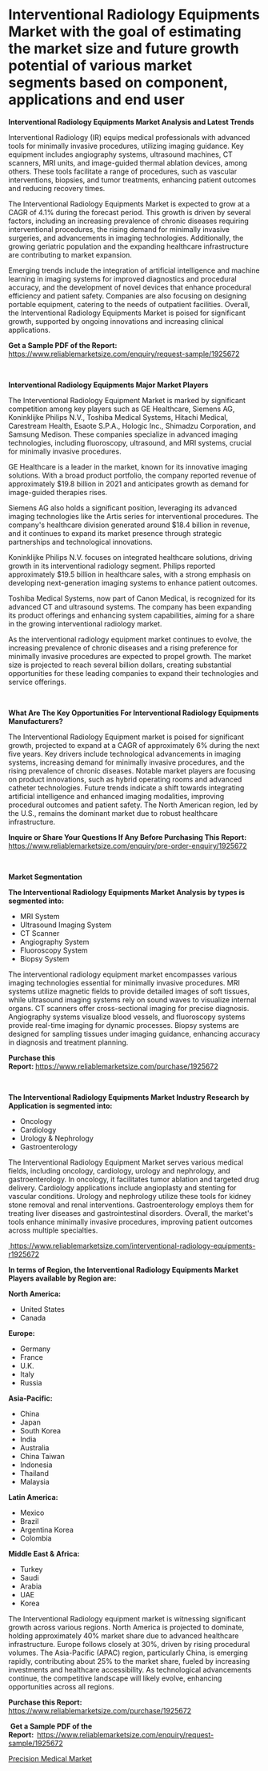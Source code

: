 <p><h1>Interventional Radiology Equipments Market with the goal of estimating the market size and future growth potential of various market segments based on component, applications and end user</h1></p><p><strong>Interventional Radiology Equipments Market Analysis and Latest Trends</strong></p>
<p><p>Interventional Radiology (IR) equips medical professionals with advanced tools for minimally invasive procedures, utilizing imaging guidance. Key equipment includes angiography systems, ultrasound machines, CT scanners, MRI units, and image-guided thermal ablation devices, among others. These tools facilitate a range of procedures, such as vascular interventions, biopsies, and tumor treatments, enhancing patient outcomes and reducing recovery times.</p><p>The Interventional Radiology Equipments Market is expected to grow at a CAGR of 4.1% during the forecast period. This growth is driven by several factors, including an increasing prevalence of chronic diseases requiring interventional procedures, the rising demand for minimally invasive surgeries, and advancements in imaging technologies. Additionally, the growing geriatric population and the expanding healthcare infrastructure are contributing to market expansion. </p><p>Emerging trends include the integration of artificial intelligence and machine learning in imaging systems for improved diagnostics and procedural accuracy, and the development of novel devices that enhance procedural efficiency and patient safety. Companies are also focusing on designing portable equipment, catering to the needs of outpatient facilities. Overall, the Interventional Radiology Equipments Market is poised for significant growth, supported by ongoing innovations and increasing clinical applications.</p></p>
<p><strong>Get a Sample PDF of the Report:&nbsp;</strong> <a href="https://www.reliablemarketsize.com/enquiry/request-sample/1925672?utm_campaign=2271&utm_medium=2&utm_source=Github&utm_content=ia&utm_term=28032025&utm_id=interventional-radiology-equipments">https://www.reliablemarketsize.com/enquiry/request-sample/1925672</a></p>
<p>&nbsp;</p>
<p><strong>Interventional Radiology Equipments Major Market Players</strong></p>
<p><p>The Interventional Radiology Equipment Market is marked by significant competition among key players such as GE Healthcare, Siemens AG, Koninklijke Philips N.V., Toshiba Medical Systems, Hitachi Medical, Carestream Health, Esaote S.P.A., Hologic Inc., Shimadzu Corporation, and Samsung Medison. These companies specialize in advanced imaging technologies, including fluoroscopy, ultrasound, and MRI systems, crucial for minimally invasive procedures.</p><p>GE Healthcare is a leader in the market, known for its innovative imaging solutions. With a broad product portfolio, the company reported revenue of approximately $19.8 billion in 2021 and anticipates growth as demand for image-guided therapies rises.</p><p>Siemens AG also holds a significant position, leveraging its advanced imaging technologies like the Artis series for interventional procedures. The company's healthcare division generated around $18.4 billion in revenue, and it continues to expand its market presence through strategic partnerships and technological innovations.</p><p>Koninklijke Philips N.V. focuses on integrated healthcare solutions, driving growth in its interventional radiology segment. Philips reported approximately $19.5 billion in healthcare sales, with a strong emphasis on developing next-generation imaging systems to enhance patient outcomes.</p><p>Toshiba Medical Systems, now part of Canon Medical, is recognized for its advanced CT and ultrasound systems. The company has been expanding its product offerings and enhancing system capabilities, aiming for a share in the growing interventional radiology market.</p><p>As the interventional radiology equipment market continues to evolve, the increasing prevalence of chronic diseases and a rising preference for minimally invasive procedures are expected to propel growth. The market size is projected to reach several billion dollars, creating substantial opportunities for these leading companies to expand their technologies and service offerings.</p></p>
<p>&nbsp;</p>
<p><strong>What Are The Key Opportunities For Interventional Radiology Equipments Manufacturers?</strong></p>
<p><p>The Interventional Radiology Equipment market is poised for significant growth, projected to expand at a CAGR of approximately 6% during the next five years. Key drivers include technological advancements in imaging systems, increasing demand for minimally invasive procedures, and the rising prevalence of chronic diseases. Notable market players are focusing on product innovations, such as hybrid operating rooms and advanced catheter technologies. Future trends indicate a shift towards integrating artificial intelligence and enhanced imaging modalities, improving procedural outcomes and patient safety. The North American region, led by the U.S., remains the dominant market due to robust healthcare infrastructure.</p></p>
<p><strong>Inquire or Share Your Questions If Any Before Purchasing This Report:</strong> <a href="https://www.reliablemarketsize.com/enquiry/pre-order-enquiry/1925672?utm_campaign=2271&utm_medium=2&utm_source=Github&utm_content=ia&utm_term=28032025&utm_id=interventional-radiology-equipments">https://www.reliablemarketsize.com/enquiry/pre-order-enquiry/1925672</a></p>
<p>&nbsp;</p>
<p><strong>Market Segmentation</strong></p>
<p><strong>The Interventional Radiology Equipments Market Analysis by types is segmented into:</strong></p>
<p><ul><li>MRI System</li><li>Ultrasound Imaging System</li><li>CT Scanner</li><li>Angiography System</li><li>Fluoroscopy System</li><li>Biopsy System</li></ul></p>
<p><p>The interventional radiology equipment market encompasses various imaging technologies essential for minimally invasive procedures. MRI systems utilize magnetic fields to provide detailed images of soft tissues, while ultrasound imaging systems rely on sound waves to visualize internal organs. CT scanners offer cross-sectional imaging for precise diagnosis. Angiography systems visualize blood vessels, and fluoroscopy systems provide real-time imaging for dynamic processes. Biopsy systems are designed for sampling tissues under imaging guidance, enhancing accuracy in diagnosis and treatment planning.</p></p>
<p><strong>Purchase this Report:&nbsp;</strong><a href="https://www.reliablemarketsize.com/purchase/1925672?utm_campaign=2271&utm_medium=2&utm_source=Github&utm_content=ia&utm_term=28032025&utm_id=interventional-radiology-equipments">https://www.reliablemarketsize.com/purchase/1925672</a></p>
<p>&nbsp;</p>
<p><strong>The Interventional Radiology Equipments Market Industry Research by Application is segmented into:</strong></p>
<p><ul><li>Oncology</li><li>Cardiology</li><li>Urology & Nephrology</li><li>Gastroenterology</li></ul></p>
<p><p>The Interventional Radiology Equipment Market serves various medical fields, including oncology, cardiology, urology and nephrology, and gastroenterology. In oncology, it facilitates tumor ablation and targeted drug delivery. Cardiology applications include angioplasty and stenting for vascular conditions. Urology and nephrology utilize these tools for kidney stone removal and renal interventions. Gastroenterology employs them for treating liver diseases and gastrointestinal disorders. Overall, the market's tools enhance minimally invasive procedures, improving patient outcomes across multiple specialties.</p></p>
<p><a href="https://www.reliablemarketsize.com/interventional-radiology-equipments-r1925672?utm_campaign=2271&utm_medium=2&utm_source=Github&utm_content=ia&utm_term=28032025&utm_id=interventional-radiology-equipments">&nbsp;https://www.reliablemarketsize.com/interventional-radiology-equipments-r1925672</a></p>
<p><strong>In terms of Region, the Interventional Radiology Equipments Market Players available by Region are:</strong></p>
<p>
    <p> <strong> North America: </strong>
        <ul>
            <li>United States</li>
            <li>Canada</li>
        </ul>
        </p> 
    <p> <strong> Europe: </strong>
        <ul>
            <li>Germany</li>
            <li>France</li>
            <li>U.K.</li>
            <li>Italy</li>
            <li>Russia</li>
        </ul>
        </p> 
    <p> <strong> Asia-Pacific: </strong>
        <ul>
            <li>China</li>
            <li>Japan</li>
            <li>South Korea</li>
            <li>India</li>
            <li>Australia</li>
            <li>China Taiwan</li>
            <li>Indonesia</li>
            <li>Thailand</li>
            <li>Malaysia</li>
        </ul>
        </p> 
    <p> <strong> Latin America: </strong>
        <ul>
            <li>Mexico</li>
            <li>Brazil</li>
            <li>Argentina Korea</li>
            <li>Colombia</li>
        </ul>
        </p> 
    <p> <strong> Middle East & Africa: </strong>
        <ul>
            <li>Turkey</li>
            <li>Saudi</li>
            <li>Arabia</li>
            <li>UAE</li>
            <li>Korea</li>
        </ul>
    </p>
    </p>
<p><p>The Interventional Radiology equipment market is witnessing significant growth across various regions. North America is projected to dominate, holding approximately 40% market share due to advanced healthcare infrastructure. Europe follows closely at 30%, driven by rising procedural volumes. The Asia-Pacific (APAC) region, particularly China, is emerging rapidly, contributing about 25% to the market share, fueled by increasing investments and healthcare accessibility. As technological advancements continue, the competitive landscape will likely evolve, enhancing opportunities across all regions.</p></p>
<p><strong>Purchase this Report: </strong><a href="https://www.reliablemarketsize.com/purchase/1925672?utm_campaign=2271&utm_medium=2&utm_source=Github&utm_content=ia&utm_term=28032025&utm_id=interventional-radiology-equipments">https://www.reliablemarketsize.com/purchase/1925672</a></p>
<p>&nbsp;<strong>Get a Sample PDF of the Report:&nbsp;&nbsp;</strong><a href="https://www.reliablemarketsize.com/enquiry/request-sample/1925672?utm_campaign=2271&utm_medium=2&utm_source=Github&utm_content=ia&utm_term=28032025&utm_id=interventional-radiology-equipments">https://www.reliablemarketsize.com/enquiry/request-sample/1925672</a></p>
<p><strong></strong></p>
<p><p><a href="https://github.com/lindaopodray/Market-Research-Report-List-1/blob/main/precision-medical-market.md?utm_campaign=2271&utm_medium=2&utm_source=Github&utm_content=ia&utm_term=28032025&utm_id=interventional-radiology-equipments">Precision Medical Market</a></p></p>